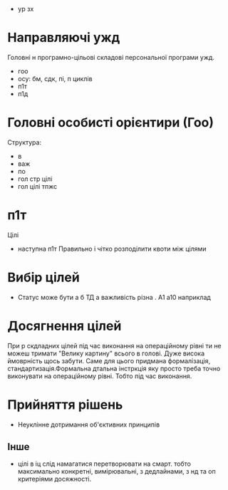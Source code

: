 * ур зх
# Направляючі ужд
Головні н програмно-цільові складові персональної програми ужд. 
* гоо
* осу: бм, сдк, пі, п циклів
* п1т
* п1д
# Головні особисті орієнтири (Гоо)
Структура:
- в 
- важ 
- по 
- гол стр цілі 
- гол цілі тпжс 
# п1т
Цілі
- наступна п1т
Правильно і чітко розподілити квоти між цілями 
# Вибір цілей
* Статус може бути а б ТД а важливість різна . А1 а10 наприклад 
# Досягнення цілей
При р скдладних цілей під час виконання на операційному рівні ти не можеш тримати "Велику картину" всього в голові. Дуже висока ймоврність щось забути. Саме для цього придмана формалізація, стандартизація.Формальна дтальна інстркція яку просто треба точно виконувати на операційному рівні. Тобто під час виконання.

# Прийняття рішень
- Неуклінне дотримання об'єктивних принципів 

## Інше
* цілі в іц слід намагатися перетворювати на смарт. тобто максимально конкретні, вимірювальні, з дедлайнами, з нд та оп критеріями досяжності. 